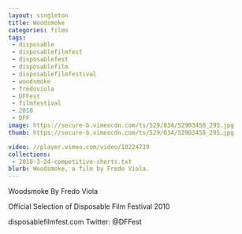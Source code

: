 ```yaml
---
layout: singleton
title: Woodsmoke
categories: films
tags:
 - disposable
 - disposablefilmfest
 - disposablefest
 - disposablefilm
 - disposablefilmfestival
 - woodsmoke
 - fredoviola
 - DFFest
 - filmfestival
 - 2010
 - DFF
image: https://secure-b.vimeocdn.com/ts/529/034/52903458_295.jpg
thumb: https://secure-b.vimeocdn.com/ts/529/034/52903458_295.jpg

video: //player.vimeo.com/video/10224739
collections:
 - 2010-3-24-competitive-shorts.txt
blurb: Woodsmoke, a film by Fredo Viola.
---
```


Woodsmoke
By Fredo Viola

Official Selection of Disposable Film Festival 2010

disposablefilmfest.com
Twitter: @DFFest